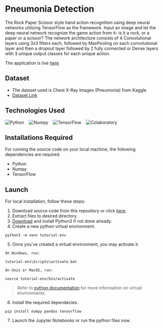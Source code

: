 # Pneumonia Detection

The Rock Paper Scissor style hand action recognition using deep neural networks utilizing TensorFlow as the framework. Input an image and let the deep neural network recognize the game action from it- is it a rock, or a paper or a scissor? The network architecture consists of 4 Convolutional layers using 3x3 filters each, followed by MaxPooling on each convolutional layer and then a dropout layer followed by 2 fully connected or Dense layers with 3 unique output classes for each unique action.

The application is live [here](http://the-ml-dl-app.herokuapp.com/deep-learning/rock-paper-scissors)

## Dataset
- The dataset used is Chest X-Ray Images (Pneumonia) from Kaggle
- [Dataset Link](https://www.kaggle.com/paultimothymooney/chest-xray-pneumonia)

## Technologies Used
![Python](https://img.shields.io/badge/-Python-FFFFFF?style=flat&logo=python&logoColor=3776AB)&nbsp;&nbsp;&nbsp;
![Numpy](https://img.shields.io/badge/-NumPy-FFFFFF?style=flat&logo=numpy&logoColor=013243)&nbsp;&nbsp;&nbsp;
![TensorFlow](https://img.shields.io/badge/-TensorFlow-FFFFFF?style=flat&logo=tensorflow&logoColor=FF6F00)&nbsp;&nbsp;&nbsp;
![Colaboratory](https://img.shields.io/badge/-Google%20Colab-FFFFFF?style=flat&logo=google-colab&logoColor=F9AB00)

## Installations Required
For running the source code on your local machine, the following dependencies are required.
- Python
- Numpy
- TensorFlow

## Launch
For local installation, follow these steps:
1. Download source code from this repository or click [here](https://github.com/rishabh1323/Deep-Learning-Basic-Projects/archive/refs/heads/main.zip).
2. Extract files to desired directory.
3. [Download](https://www.python.org/downloads/) and install Python3 if not done already.
4. Create a new python virtual environment.
```
python3 -m venv tutorial-env
```
5. Once you’ve created a virtual environment, you may activate it.  

`On Windows, run:`
```
tutorial-env\Scripts\activate.bat
```
`On Unix or MacOS, run:`
```
source tutorial-env/bin/activate
```
> Refer to [python documentation](https://docs.python.org/3/tutorial/venv.html) for more information on virtual environments.  
6. Install the required dependecies.
```
pip install numpy pandas tensorflow
```
7. Launch the Jupyter Notebooks or run the python files now.
